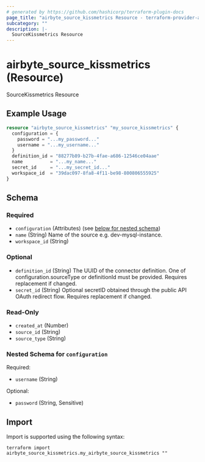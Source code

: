 ```yaml
---
# generated by https://github.com/hashicorp/terraform-plugin-docs
page_title: "airbyte_source_kissmetrics Resource - terraform-provider-airbyte"
subcategory: ""
description: |-
  SourceKissmetrics Resource
---
```


# airbyte_source_kissmetrics (Resource)

SourceKissmetrics Resource

## Example Usage

```terraform
resource "airbyte_source_kissmetrics" "my_source_kissmetrics" {
  configuration = {
    password = "...my_password..."
    username = "...my_username..."
  }
  definition_id = "88277b89-b27b-4fae-a686-12546ce04aae"
  name          = "...my_name..."
  secret_id     = "...my_secret_id..."
  workspace_id  = "39dac097-8fa8-4f11-be98-800806555925"
}
```

<!-- schema generated by tfplugindocs -->
## Schema

### Required

- `configuration` (Attributes) (see [below for nested schema](#nestedatt--configuration))
- `name` (String) Name of the source e.g. dev-mysql-instance.
- `workspace_id` (String)

### Optional

- `definition_id` (String) The UUID of the connector definition. One of configuration.sourceType or definitionId must be provided. Requires replacement if changed.
- `secret_id` (String) Optional secretID obtained through the public API OAuth redirect flow. Requires replacement if changed.

### Read-Only

- `created_at` (Number)
- `source_id` (String)
- `source_type` (String)

<a id="nestedatt--configuration"></a>
### Nested Schema for `configuration`

Required:

- `username` (String)

Optional:

- `password` (String, Sensitive)

## Import

Import is supported using the following syntax:

```shell
terraform import airbyte_source_kissmetrics.my_airbyte_source_kissmetrics ""
```
